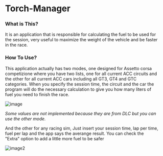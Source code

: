 # Torch-Manager

### What is This?

It is an application that is responsible for calculating the fuel to be used for the session, very useful to maximize the weight of the vehicle and be faster in the race.

### How To Use?

This application actually has two modes, one designed for Assetto corsa competizione where you have two lists, one for all current ACC circuits and the other for all current ACC cars including all GT3, GT4 and GTC categories. When you specify the session time, the circuit and the car the program will do the necessary calculation to give you how many liters of fuel you need to finish the race.

![image](https://github.com/user-attachments/assets/ffc4baae-0306-4c1e-b4e8-a122ae3c9003)

*Some values are not implemented because they are from DLC but you can use the other mode.*

And the other for any racing sim, Just insert your session time, lap per time, fuel per lap and the app says the averange result. You can check the "Extra" option to add a little more fuel to be safer

![image2](https://github.com/user-attachments/assets/9ca3e02b-f756-4e73-950e-40f88b8fee34)
